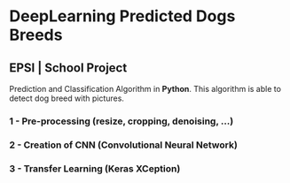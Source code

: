 # DeepLearning Predicted Dogs Breeds
## EPSI | School Project  

Prediction and Classification Algorithm in **Python**.
This algorithm is able to detect dog breed with pictures.

### 1 - Pre-processing (resize, cropping, denoising, ...)
### 2 - Creation of CNN (Convolutional Neural Network)
### 3 - Transfer Learning (Keras XCeption)

